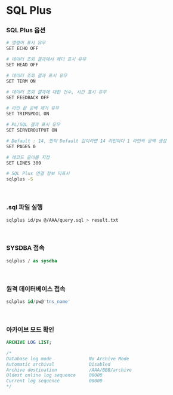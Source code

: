 SQL Plus
===

### SQL Plus 옵션
```sh
# 명령어 표시 유무
SET ECHO OFF

# 데이터 조회 결과에서 헤더 표시 유무
SET HEAD OFF

# 데이터 조회 결과 표시 유무
SET TERM ON

# 데이터 조회 결과에 대한 건수, 시간 표시 유무
SET FEEDBACK OFF

# 라인 끝 공백 제거 유무
SET TRIMSPOOL ON

# PL/SQL 결과 표시 유무
SET SERVEROUTPUT ON

# Default : 14, 만약 Default 값이라면 14 라인마다 1 라인씩 공백 생성
SET PAGES 0

# 레코드 길이를 지정
SET LINES 300

# SQL Plus 연결 정보 미표시
sqlplus -S
```

<br>

### .sql 파일 실행
```sh
sqlplus id/pw @/AAA/query.sql > result.txt
```

<br>

### SYSDBA 접속
```sql
sqlplus / as sysdba
```

<br>

### 원격 데이터베이스 접속
```sql
sqlplus id/pw@'tns_name'
```

<br>

### 아카이브 모드 확인
```sql
ARCHIVE LOG LIST;

/*
Database log mode              No Archive Mode
Automatic archival             Disabled
Archive destination            /AAA/BBB/archive
Oldest online log sequence     00000
Current log sequence           00000
*/
```

<br>


